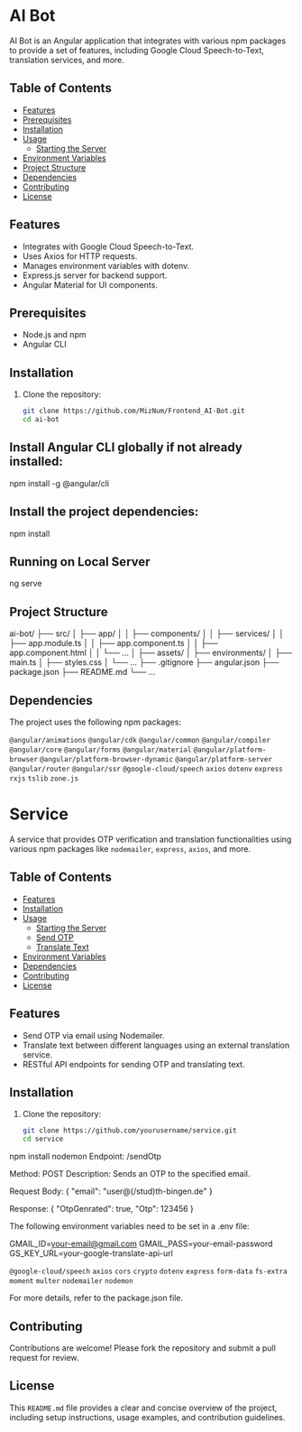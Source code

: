 # AI Bot

AI Bot is an Angular application that integrates with various npm packages to provide a set of features, including Google Cloud Speech-to-Text, translation services, and more.

## Table of Contents
- [Features](#features)
- [Prerequisites](#prerequisites)
- [Installation](#installation)
- [Usage](#usage)
  - [Starting the Server](#starting-the-server)
- [Environment Variables](#environment-variables)
- [Project Structure](#project-structure)
- [Dependencies](#dependencies)
- [Contributing](#contributing)
- [License](#license)

## Features
- Integrates with Google Cloud Speech-to-Text.
- Uses Axios for HTTP requests.
- Manages environment variables with dotenv.
- Express.js server for backend support.
- Angular Material for UI components.

## Prerequisites
- Node.js and npm
- Angular CLI

## Installation

1. Clone the repository:
   ```bash
   git clone https://github.com/MizNum/Frontend_AI-Bot.git
   cd ai-bot

## Install Angular CLI globally if not already installed:
npm install -g @angular/cli

## Install the project dependencies:
npm install

## Running on Local Server
ng serve

## Project Structure
ai-bot/
├── src/
│   ├── app/
│   │   ├── components/
│   │   ├── services/
│   │   ├── app.module.ts
│   │   ├── app.component.ts
│   │   ├── app.component.html
│   │   └── ...
│   ├── assets/
│   ├── environments/
│   ├── main.ts
│   ├── styles.css
│   └── ...
├── .gitignore
├── angular.json
├── package.json
├── README.md
└── ...

## Dependencies
The project uses the following npm packages:

`@angular/animations`
`@angular/cdk`
`@angular/common`
`@angular/compiler`
`@angular/core`
`@angular/forms`
`@angular/material`
`@angular/platform-browser`
`@angular/platform-browser-dynamic`
`@angular/platform-server`
`@angular/router`
`@angular/ssr`
`@google-cloud/speech`
`axios`
`dotenv`
`express`
`rxjs`
`tslib`
`zone.js`




# Service

A service that provides OTP verification and translation functionalities using various npm packages like `nodemailer`, `express`, `axios`, and more.

## Table of Contents
- [Features](#features)
- [Installation](#installation)
- [Usage](#usage)
  - [Starting the Server](#starting-the-server)
  - [Send OTP](#send-otp)
  - [Translate Text](#translate-text)
- [Environment Variables](#environment-variables)
- [Dependencies](#dependencies)
- [Contributing](#contributing)
- [License](#license)

## Features
- Send OTP via email using Nodemailer.
- Translate text between different languages using an external translation service.
- RESTful API endpoints for sending OTP and translating text.

## Installation

1. Clone the repository:
   ```bash
   git clone https://github.com/yourusername/service.git
   cd service

npm install
nodemon
Endpoint: /sendOtp

Method: POST
Description: Sends an OTP to the specified email.

Request Body:
{
  "email": "user@(/stud)th-bingen.de"
}

Response:
{
  "OtpGenrated": true,
  "Otp": 123456
}



The following environment variables need to be set in a .env file:

GMAIL_ID=your-email@gmail.com
GMAIL_PASS=your-email-password
GS_KEY_URL=your-google-translate-api-url

`@google-cloud/speech`
`axios`
`cors`
`crypto`
`dotenv`
`express`
`form-data`
`fs-extra`
`moment`
`multer`
`nodemailer`
`nodemon`

For more details, refer to the package.json file.

## Contributing

Contributions are welcome! Please fork the repository and submit a pull request for review.

## License

This `README.md` file provides a clear and concise overview of the project, including setup instructions, usage examples, and contribution guidelines.


